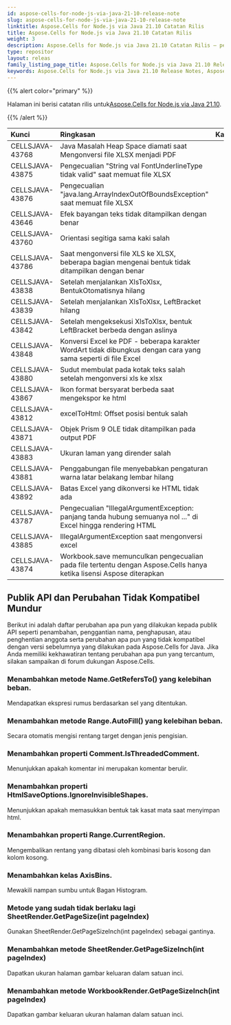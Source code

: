 ```yaml
---
id: aspose-cells-for-node-js-via-java-21-10-release-note
slug: aspose-cells-for-node-js-via-java-21-10-release-note
linktitle: Aspose.Cells for Node.js via Java 21.10 Catatan Rilis
title: Aspose.Cells for Node.js via Java 21.10 Catatan Rilis
weight: 3
description: Aspose.Cells for Node.js via Java 21.10 Catatan Rilis – penyempurnaan terkini, fitur baru, dan perbaikan
type: repositor
layout: releas
family_listing_page_title: Aspose.Cells for Node.js via Java 21.10 Release Note
keywords: Aspose.Cells for Node.js via Java 21.10 Release Notes, Aspose.Cells for Node.js via Java 21.10 updates and fixe
---
```

{{% alert color="primary" %}}

 Halaman ini berisi catatan rilis untuk[Aspose.Cells for Node.js via Java 21.10](https://releases.aspose.com/cells/nodejs/new-releases/aspose.cells-for-node.js-via-java-21.10/).

{{% /alert %}}

|**Kunci**|**Ringkasan**|**Kategori**|
| :- | :- | :- |
|CELLSJAVA-43768|Java Masalah Heap Space diamati saat Mengonversi file XLSX menjadi PDF|
|CELLSJAVA-43875|Pengecualian "String val FontUnderlineType tidak valid" saat memuat file XLSX|
|CELLSJAVA-43876|Pengecualian "java.lang.ArrayIndexOutOfBoundsException" saat memuat file XLSX|
|CELLSJAVA-43646|Efek bayangan teks tidak ditampilkan dengan benar|
|CELLSJAVA-43760|Orientasi segitiga sama kaki salah|
|CELLSJAVA-43786|Saat mengonversi file XLS ke XLSX, beberapa bagian mengenai bentuk tidak ditampilkan dengan benar|
|CELLSJAVA-43838|Setelah menjalankan XlsToXlsx, BentukOtomatisnya hilang|
|CELLSJAVA-43839|Setelah menjalankan XlsToXlsx, LeftBracket hilang|
|CELLSJAVA-43842|Setelah mengeksekusi XlsToXlsx, bentuk LeftBracket berbeda dengan aslinya|
|CELLSJAVA-43848|Konversi Excel ke PDF - beberapa karakter WordArt tidak dibungkus dengan cara yang sama seperti di file Excel|
|CELLSJAVA-43880|Sudut membulat pada kotak teks salah setelah mengonversi xls ke xlsx|
|CELLSJAVA-43867|Ikon format bersyarat berbeda saat mengekspor ke html|
|CELLSJAVA-43812|excelToHtml: Offset posisi bentuk salah|
|CELLSJAVA-43871|Objek Prism 9 OLE tidak ditampilkan pada output PDF|
|CELLSJAVA-43883|Ukuran laman yang dirender salah|
|CELLSJAVA-43881|Penggabungan file menyebabkan pengaturan warna latar belakang lembar hilang|
|CELLSJAVA-43892|Batas Excel yang dikonversi ke HTML tidak ada|
|CELLSJAVA-43787|Pengecualian "IllegalArgumentException: panjang tanda hubung semuanya nol ..." di Excel hingga rendering HTML|
|CELLSJAVA-43885|IllegalArgumentException saat mengonversi excel|
|CELLSJAVA-43874|Workbook.save memunculkan pengecualian pada file tertentu dengan Aspose.Cells hanya ketika lisensi Aspose diterapkan|

##  **Publik API dan Perubahan Tidak Kompatibel Mundur**

Berikut ini adalah daftar perubahan apa pun yang dilakukan kepada publik API seperti penambahan, penggantian nama, penghapusan, atau penghentian anggota serta perubahan apa pun yang tidak kompatibel dengan versi sebelumnya yang dilakukan pada Aspose.Cells for Java. Jika Anda memiliki kekhawatiran tentang perubahan apa pun yang tercantum, silakan sampaikan di forum dukungan Aspose.Cells.

###  **Menambahkan metode Name.GetRefersTo() yang kelebihan beban.**

Mendapatkan ekspresi rumus berdasarkan sel yang ditentukan.

###  **Menambahkan metode Range.AutoFill() yang kelebihan beban.**

Secara otomatis mengisi rentang target dengan jenis pengisian.

###  **Menambahkan properti Comment.IsThreadedComment.**

Menunjukkan apakah komentar ini merupakan komentar berulir.

###  **Menambahkan properti HtmlSaveOptions.IgnoreInvisibleShapes.**

Menunjukkan apakah memasukkan bentuk tak kasat mata saat menyimpan html.

###  **Menambahkan properti Range.CurrentRegion.**

Mengembalikan rentang yang dibatasi oleh kombinasi baris kosong dan kolom kosong.

###  **Menambahkan kelas AxisBins.**

 Mewakili nampan sumbu untuk Bagan Histogram.

###  **Metode yang sudah tidak berlaku lagi SheetRender.GetPageSize(int pageIndex)**

Gunakan SheetRender.GetPageSizeInch(int pageIndex) sebagai gantinya.

###  **Menambahkan metode SheetRender.GetPageSizeInch(int pageIndex)**

Dapatkan ukuran halaman gambar keluaran dalam satuan inci.

###  **Menambahkan metode WorkbookRender.GetPageSizeInch(int pageIndex)**

Dapatkan gambar keluaran ukuran halaman dalam satuan inci.

